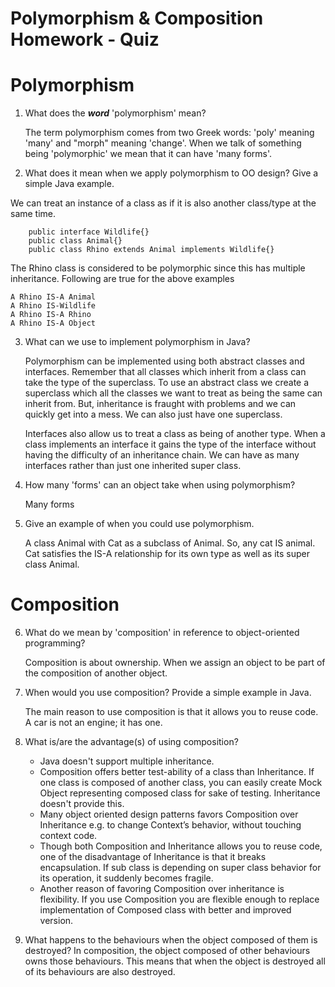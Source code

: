 # Polymorphism & Composition Homework - Quiz

# Polymorphism

1. What does the ___word___ 'polymorphism' mean?

    The term polymorphism comes from two Greek words: 'poly' meaning 'many' and "morph" meaning 'change'. When we talk of something being 'polymorphic' we mean that it can have 'many forms'.


2. What does it mean when we apply polymorphism to OO design? Give a simple Java example.

  We can treat an instance of a class as if it is also another class/type at the same time.
   
        public interface Wildlife{}
        public class Animal{}
        public class Rhino extends Animal implements Wildlife{}
  
The Rhino class is considered to be polymorphic since this has multiple inheritance. Following are true for the above   examples
 
    A Rhino IS-A Animal
    A Rhino IS-Wildlife
    A Rhino IS-A Rhino
    A Rhino IS-A Object

3. What can we use to implement polymorphism in Java?

      Polymorphism can be implemented using both abstract classes and interfaces. Remember that all classes which inherit from a class can take the type of the superclass. To use an abstract class we create a superclass which all the classes we want to treat as being the same can inherit from. But, inheritance is fraught with problems and we can quickly get into a mess. We can also just have one superclass.

      Interfaces also allow us to treat a class as being of another type. When a class implements an interface it gains the type of the interface without having the difficulty of an inheritance chain. We can have as many interfaces rather than just one inherited super class.

4. How many 'forms' can an object take when using polymorphism?

      Many forms

5. Give an example of when you could use polymorphism.

      A class Animal with Cat as a subclass of Animal. So, any cat IS animal. 
      Cat satisfies the IS-A relationship for its own type as well as its super class Animal.

# Composition

6. What do we mean by 'composition' in reference to object-oriented programming?

      Composition is about ownership. When we assign an object to be part of the composition of another object.

7. When would you use composition? Provide a simple example in Java.

      The main reason to use composition is that it allows you to reuse code. A car is not an engine; it has one.

8. What is/are the advantage(s) of using composition?
   - Java doesn't support multiple inheritance.
   - Composition offers better test-ability of a class than Inheritance. If one class is composed of another class, you can easily create Mock Object representing composed class for sake of testing. Inheritance doesn't provide this. 
    - Many object oriented design patterns favors Composition over Inheritance e.g. to change Context’s behavior, without touching context code. 
    - Though both Composition and Inheritance allows you to reuse code, one of the disadvantage of Inheritance is that it breaks encapsulation. If sub class is depending on super class behavior for its operation, it suddenly becomes fragile. 
    - Another reason of favoring Composition over inheritance is flexibility. If you use Composition you are flexible enough to replace implementation of Composed class with better and improved version. 

9. What happens to the behaviours when the object composed of them is destroyed?
          In composition, the object composed of other behaviours owns those behaviours. This means that when the object is destroyed all of its behaviours are also destroyed.
